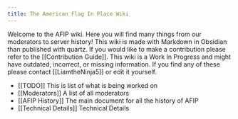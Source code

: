 ```yaml
---
title: The American Flag In Place Wiki
---
```

Welcome to the AFIP wiki. Here you will find many things from our moderators to server history! This wiki is made with Markdown in Obsidian than published with quartz. If you would like to make a contribution please refer to the [[Contribution Guide]]. This wiki is a Work In Progress and might have outdated, incorrect, or missing information. If you find any of these please contact [[LiamtheNinja5]] or edit it yourself. 

- [[TODO]] This is list of what is being worked on 
- [[Moderators]] A list of all moderators
- [[AFIP History]] The main document for all the history of AFIP
- [[Technical Details]] Technical Details
